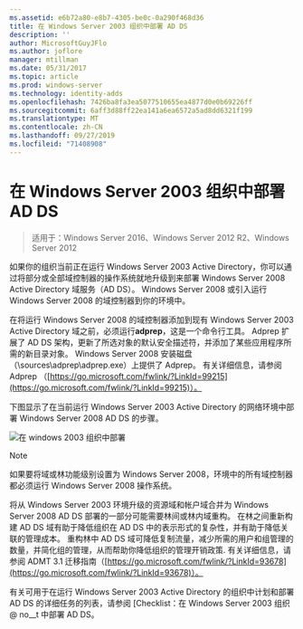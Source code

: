 ```yaml
---
ms.assetid: e6b72a80-e8b7-4305-be0c-0a290f468d36
title: 在 Windows Server 2003 组织中部署 AD DS
description: ''
author: MicrosoftGuyJFlo
ms.author: joflore
manager: mtillman
ms.date: 05/31/2017
ms.topic: article
ms.prod: windows-server
ms.technology: identity-adds
ms.openlocfilehash: 7426ba8fa3ea5077510655ea4877d0e0b69226ff
ms.sourcegitcommit: 6aff3d88ff22ea141a6ea6572a5ad8dd6321f199
ms.translationtype: MT
ms.contentlocale: zh-CN
ms.lasthandoff: 09/27/2019
ms.locfileid: "71408908"
---
```

# <a name="deploying-ad-ds-in-a-windows-server-2003-organization"></a>在 Windows Server 2003 组织中部署 AD DS

>适用于：Windows Server 2016、Windows Server 2012 R2、Windows Server 2012

如果你的组织当前正在运行 Windows Server 2003 Active Directory，你可以通过将部分或全部域控制器的操作系统就地升级到来部署 Windows Server 2008 Active Directory 域服务（AD DS）。 Windows Server 2008 或引入运行 Windows Server 2008 的域控制器到你的环境中。  
  
在将运行 Windows Server 2008 的域控制器添加到现有 Windows Server 2003 Active Directory 域之前，必须运行**adprep**，这是一个命令行工具。 Adprep 扩展了 AD DS 架构，更新了所选对象的默认安全描述符，并添加了某些应用程序所需的新目录对象。 Windows Server 2008 安装磁盘（\sources\adprep\adprep.exe）上提供了 Adprep。 有关详细信息，请参阅 Adprep （[https://go.microsoft.com/fwlink/?LinkId=99215](https://go.microsoft.com/fwlink/?LinkId=99215)）。  
  
下图显示了在当前运行 Windows Server 2003 Active Directory 的网络环境中部署 Windows Server 2008 AD DS 的步骤。  
  
![在 windows 2003 组织中部署](media/Deploying-AD-DS-in-a-Windows-Server-2003-Organization/900c4eee-1119-4a9a-9310-755597428b71.gif)  
  
> [!NOTE]  
> 如果要将域或林功能级别设置为 Windows Server 2008，环境中的所有域控制器都必须运行 Windows Server 2008 操作系统。  
  
将从 Windows Server 2003 环境升级的资源域和帐户域合并为 Windows Server 2008 AD DS 部署的一部分可能需要林间或林内域重构。 在林之间重新构建 AD DS 域有助于降低组织在 AD DS 中的表示形式的复杂性，并有助于降低关联的管理成本。 重构林中 AD DS 域可降低复制流量，减少所需的用户和组管理的数量，并简化组的管理，从而帮助你降低组织的管理开销政策. 有关详细信息，请参阅 ADMT 3.1 迁移指南（[https://go.microsoft.com/fwlink/?LinkId=93678](https://go.microsoft.com/fwlink/?LinkId=93678)）。  
  
有关可用于在运行 Windows Server 2003 Active Directory 的组织中计划和部署 AD DS 的详细任务的列表，请参阅 [Checklist：在 Windows Server 2003 组织 @ no__t 中部署 AD DS。  
  


